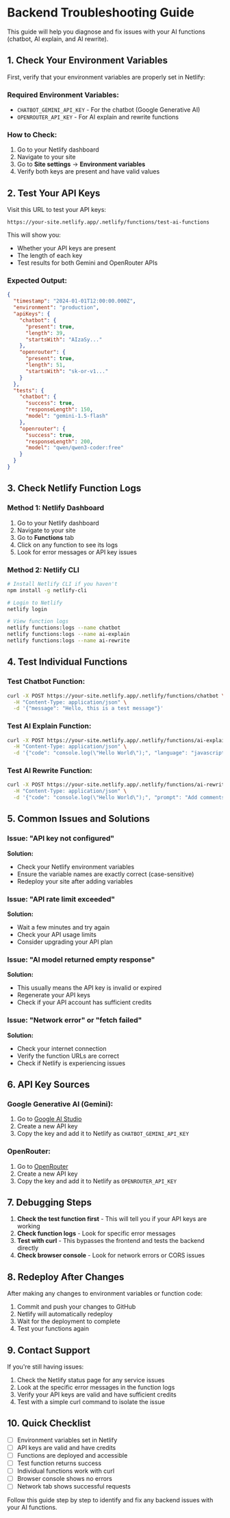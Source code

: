 # Backend Troubleshooting Guide

This guide will help you diagnose and fix issues with your AI functions (chatbot, AI explain, and AI rewrite).

## 1. Check Your Environment Variables

First, verify that your environment variables are properly set in Netlify:

### Required Environment Variables:
- `CHATBOT_GEMINI_API_KEY` - For the chatbot (Google Generative AI)
- `OPENROUTER_API_KEY` - For AI explain and rewrite functions

### How to Check:
1. Go to your Netlify dashboard
2. Navigate to your site
3. Go to **Site settings** → **Environment variables**
4. Verify both keys are present and have valid values

## 2. Test Your API Keys

Visit this URL to test your API keys:
```
https://your-site.netlify.app/.netlify/functions/test-ai-functions
```

This will show you:
- Whether your API keys are present
- The length of each key
- Test results for both Gemini and OpenRouter APIs

### Expected Output:
```json
{
  "timestamp": "2024-01-01T12:00:00.000Z",
  "environment": "production",
  "apiKeys": {
    "chatbot": {
      "present": true,
      "length": 39,
      "startsWith": "AIzaSy..."
    },
    "openrouter": {
      "present": true,
      "length": 51,
      "startsWith": "sk-or-v1..."
    }
  },
  "tests": {
    "chatbot": {
      "success": true,
      "responseLength": 150,
      "model": "gemini-1.5-flash"
    },
    "openrouter": {
      "success": true,
      "responseLength": 200,
      "model": "qwen/qwen3-coder:free"
    }
  }
}
```

## 3. Check Netlify Function Logs

### Method 1: Netlify Dashboard
1. Go to your Netlify dashboard
2. Navigate to your site
3. Go to **Functions** tab
4. Click on any function to see its logs
5. Look for error messages or API key issues

### Method 2: Netlify CLI
```bash
# Install Netlify CLI if you haven't
npm install -g netlify-cli

# Login to Netlify
netlify login

# View function logs
netlify functions:logs --name chatbot
netlify functions:logs --name ai-explain
netlify functions:logs --name ai-rewrite
```

## 4. Test Individual Functions

### Test Chatbot Function:
```bash
curl -X POST https://your-site.netlify.app/.netlify/functions/chatbot \
  -H "Content-Type: application/json" \
  -d '{"message": "Hello, this is a test message"}'
```

### Test AI Explain Function:
```bash
curl -X POST https://your-site.netlify.app/.netlify/functions/ai-explain \
  -H "Content-Type: application/json" \
  -d '{"code": "console.log(\"Hello World\");", "language": "javascript"}'
```

### Test AI Rewrite Function:
```bash
curl -X POST https://your-site.netlify.app/.netlify/functions/ai-rewrite \
  -H "Content-Type: application/json" \
  -d '{"code": "console.log(\"Hello World\");", "prompt": "Add comments", "language": "javascript"}'
```

## 5. Common Issues and Solutions

### Issue: "API key not configured"
**Solution:** 
- Check your Netlify environment variables
- Ensure the variable names are exactly correct (case-sensitive)
- Redeploy your site after adding variables

### Issue: "API rate limit exceeded"
**Solution:**
- Wait a few minutes and try again
- Check your API usage limits
- Consider upgrading your API plan

### Issue: "AI model returned empty response"
**Solution:**
- This usually means the API key is invalid or expired
- Regenerate your API keys
- Check if your API account has sufficient credits

### Issue: "Network error" or "fetch failed"
**Solution:**
- Check your internet connection
- Verify the function URLs are correct
- Check if Netlify is experiencing issues

## 6. API Key Sources

### Google Generative AI (Gemini):
1. Go to [Google AI Studio](https://makersuite.google.com/app/apikey)
2. Create a new API key
3. Copy the key and add it to Netlify as `CHATBOT_GEMINI_API_KEY`

### OpenRouter:
1. Go to [OpenRouter](https://openrouter.ai/keys)
2. Create a new API key
3. Copy the key and add it to Netlify as `OPENROUTER_API_KEY`

## 7. Debugging Steps

1. **Check the test function first** - This will tell you if your API keys are working
2. **Check function logs** - Look for specific error messages
3. **Test with curl** - This bypasses the frontend and tests the backend directly
4. **Check browser console** - Look for network errors or CORS issues

## 8. Redeploy After Changes

After making any changes to environment variables or function code:
1. Commit and push your changes to GitHub
2. Netlify will automatically redeploy
3. Wait for the deployment to complete
4. Test your functions again

## 9. Contact Support

If you're still having issues:
1. Check the Netlify status page for any service issues
2. Look at the specific error messages in the function logs
3. Verify your API keys are valid and have sufficient credits
4. Test with a simple curl command to isolate the issue

## 10. Quick Checklist

- [ ] Environment variables set in Netlify
- [ ] API keys are valid and have credits
- [ ] Functions are deployed and accessible
- [ ] Test function returns success
- [ ] Individual functions work with curl
- [ ] Browser console shows no errors
- [ ] Network tab shows successful requests

Follow this guide step by step to identify and fix any backend issues with your AI functions. 